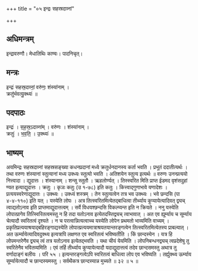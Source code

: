 +++
title = "०५ इन्द्रः सहस्रदाव्नां"

+++
## अधिमन्त्रम्
इन्द्रावरुणौ। मेधातिथिः काण्वः। पादनिचृत्।

## मन्त्रः
इन्द्रः॑ सहस्र॒दाव्नां॒ वरु॑णः॒ शंस्या॑नाम् ।  
क्रतु॑र्भवत्यु॒क्थ्यः॑ ॥

## पदपाठः
इन्द्रः॑ । स॒ह॒स्र॒ऽदाव्ना॑म् । वरु॑णः । शंस्या॑नाम् ।  
क्रतुः॑ । भ॒व॒ति॒ । उ॒क्थ्यः॑ ॥

## भाष्यम्
अयमिन्द्रः सहस्रदाव्नां सहस्रसङ्ख्या कधनप्रदानां मध्ये क्रतुर्धनदानस्य कर्ता भवति । प्रभूतं ददातीत्यर्थः । तथा वरुणः शंस्यानां स्तुत्यानां मध्य उक्ध्यः स्तुत्यो भवति । अतिशयेन स्तुत्य इत्यर्थः ॥ वरुणः उनन्प्रत्ययो नित्त्वादा । द्युदात्तः । शंस्यानाम् । शन्सु स्तुतौ । ऋहलोर्ण्यत् । तिस्स्वरित मिति प्राप्त ईडमद वृशंसदुहां ण्यत इत्याद्युदात्तः । क्रतुः । कृञः कतुः (उ १-७८) इति कतुः । कित्त्वाद्गुणाभावे यणादेशः । प्रत्ययस्वरेणाद्युदात्तः । उक्थ्यः । उक्ध्यं शस्त्रम् । तेन स्तुत्यत्वेन तत्र भव उक्थ्यः । भवे छन्दसि (पा ४-४-११०) इति यत् । यस्येति लोपः । अत्र तित्स्वरितमित्येतद्बाधित्वा तीर्थ्याय कूप्यायेत्यादिवत् द्व्यच् त्वाद्यतोऽनाव इति प्राप्तमाद्युदात्तत्वम् । सर्वे विधयश्छन्दसि विकल्प्यन्त इति न क्रियते । ननु यस्येति लोपात्प्रागेव तित्स्विरितत्वमस्तु न हि तदा यतोऽनाव इत्येतदस्तिद्व्यच् त्वाभावात् । अत एव ह्यूर्म्याय च सूर्म्याय चेत्यादौ स्वरितत्वं दृश्यते । न च परत्वान्नित्यत्वाच्च यस्येति लोपेन प्रथमतो भाव्यमिति वाच्यम् । प्रकृतिप्रत्ययाश्रयाद्बहिरङ्गाद्यस्येति लोपात्प्रत्ययमात्राश्रयतयान्तरङ्गत्वेन तित्स्वरितमित्येतस्य प्राबल्यात् । अत ऊर्म्यायेत्यादिवदुक्थ्य इत्यत्रापि लक्षणत एव स्वरितत्वं भविष्यतीति । किं छान्दस्येन । यत्र हि लोपमन्तरेणैव द्व्यच् त्वं तत्र यतोऽनाव इत्येतद्भवति । यथा चीयं येयमिति । लोपनिबन्धनद्व्यच् त्वप्रदेशेषु तु स्वरितेनैव भवितव्यमिति । एवं तर्हि तीर्थ्याय कूप्यायेत्यादौ यदाद्युदात्तत्वं तदेव छान्दसमस्तु अथात्र तु वर्णादाङ्गं बलीयः । परि ५५ । इत्यन्तरङ्गत्वेऽपि स्वरितत्वं बाधित्वा लोप एव भविष्यति । तर्ह्युक्थ्य ऊर्म्याय सूर्म्यायेत्यादौ च छान्दस्यमस्तु । सर्वथैकत्र छान्दस्यान्न मुच्यते ॥ ३२ ॥ ५ ॥